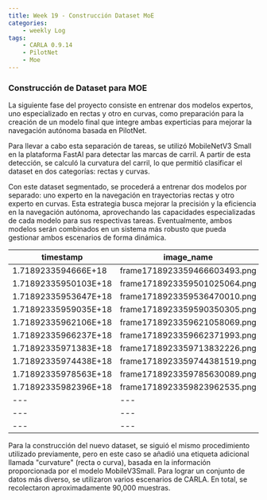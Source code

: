 ```yaml
---
title: Week 19 - Construcción Dataset MoE
categories:
    - weekly Log
tags:
    - CARLA 0.9.14
    - PilotNet
    - Moe
---
```


### Construcción de Dataset para MOE

La siguiente fase del proyecto consiste en entrenar dos modelos expertos, uno especializado en rectas y otro en curvas, como preparación para la creación de un modelo final que integre ambas experticias para mejorar la navegación autónoma basada en PilotNet.

Para llevar a cabo esta separación de tareas, se utilizó MobileNetV3 Small en la plataforma FastAI para detectar las marcas de carril. A partir de esta detección, se calculó la curvatura del carril, lo que permitió clasificar el dataset en dos categorías: rectas y curvas.

Con este dataset segmentado, se procederá a entrenar dos modelos por separado: uno experto en la navegación en trayectorias rectas y otro experto en curvas. Esta estrategia busca mejorar la precisión y la eficiencia en la navegación autónoma, aprovechando las capacidades especializadas de cada modelo para sus respectivas tareas. Eventualmente, ambos modelos serán combinados en un sistema más robusto que pueda gestionar ambos escenarios de forma dinámica.


| timestamp           | image_name                        | steer   | throttle  | brake | speed    | curvature |
|---------------------|-----------------------------------|---------|-----------|-------|----------|-----------|
| 1.7189233594666E+18 | frame1718923359466603493.png      | 0       | 0.608087  | 0     | 7.892963 | recta     |
| 1.71892335950103E+18| frame1718923359501025064.png      | -0.0006 | 0.635076  | 0     | 7.946419 | recta     |
| 1.71892335953647E+18| frame1718923359536470010.png      | 0.0002  | 0.554839  | 0     | 7.987011 | recta     |
| 1.71892335959035E+18| frame1718923359590350305.png      | -0.0011 | 0.496977  | 0     | 8.067531 | recta     |
| 1.71892335962106E+18| frame1718923359621058069.png      | 0.0003  | 0.379074  | 0     | 8.104801 | recta     |
| 1.71892335966237E+18| frame1718923359662371993.png      | 0       | 0.327447  | 0     | 8.155959 | recta     |
| 1.71892335971383E+18| frame1718923359713832226.png      | 0       | 0.253086  | 0     | 8.150166 | recta     |
| 1.71892335974438E+18| frame1718923359744381519.png      | 0       | 0.253086  | 0     | 8.156463 | recta     |
| 1.71892335978563E+18| frame1718923359785630089.png      | 0       | 0.254500  | 0     | 8.113217 | recta     |
| 1.71892335982396E+18| frame1718923359823962535.png      | -0.0006 | 0.319163  | 0     | 8.097620 | recta     |
| --- | ---    | --- | ---  | ---     | --- | ---     |
| --- | ---    | --- | ---  | ---     | --- | ---     |
| --- | ---    | --- | ---  | ---     | --- | ---     |



Para la construcción del nuevo dataset, se siguió el mismo procedimiento utilizado previamente, pero en este caso se añadió una etiqueta adicional llamada "curvature" (recta o curva), basada en la información proporcionada por el modelo MobileV3Small. Para lograr un conjunto de datos más diverso, se utilizaron varios escenarios de CARLA. En total, se recolectaron aproximadamente 90,000 muestras.

